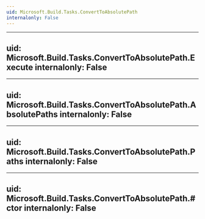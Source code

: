 ```yaml
---
uid: Microsoft.Build.Tasks.ConvertToAbsolutePath
internalonly: False
---
```


---
uid: Microsoft.Build.Tasks.ConvertToAbsolutePath.Execute
internalonly: False
---

---
uid: Microsoft.Build.Tasks.ConvertToAbsolutePath.AbsolutePaths
internalonly: False
---

---
uid: Microsoft.Build.Tasks.ConvertToAbsolutePath.Paths
internalonly: False
---

---
uid: Microsoft.Build.Tasks.ConvertToAbsolutePath.#ctor
internalonly: False
---
